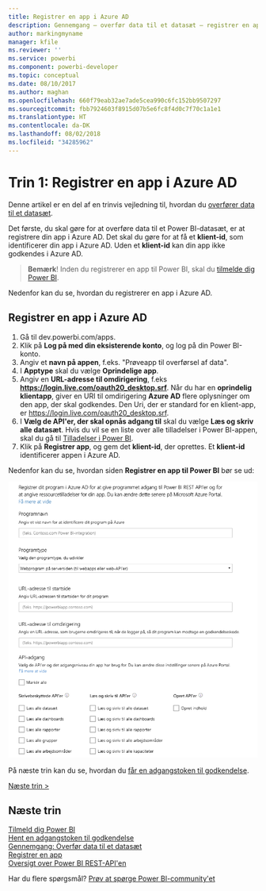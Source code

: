 ```yaml
---
title: Registrer en app i Azure AD
description: Gennemgang – overfør data til et datasæt – registrer en app i Azure AD
author: markingmyname
manager: kfile
ms.reviewer: ''
ms.service: powerbi
ms.component: powerbi-developer
ms.topic: conceptual
ms.date: 08/10/2017
ms.author: maghan
ms.openlocfilehash: 660f79eab32ae7ade5cea990c6fc152bb9507297
ms.sourcegitcommit: fbb7924603f8915d07b5e6fc8f4d0c7f70c1a1e1
ms.translationtype: HT
ms.contentlocale: da-DK
ms.lasthandoff: 08/02/2018
ms.locfileid: "34285962"
---
```

# <a name="step-1-register-an-app-with-azure-ad"></a>Trin 1: Registrer en app i Azure AD
Denne artikel er en del af en trinvis vejledning til, hvordan du [overfører data til et datasæt](walkthrough-push-data.md).

Det første, du skal gøre for at overføre data til et Power BI-datasæt, er at registrere din app i Azure AD. Det skal du gøre for at få et **klient-id**, som identificerer din app i Azure AD. Uden et **klient-id** kan din app ikke godkendes i Azure AD.

> **Bemærk**! Inden du registrerer en app til Power BI, skal du [tilmelde dig Power BI](create-an-azure-active-directory-tenant.md).
> 
> 

Nedenfor kan du se, hvordan du registrerer en app i Azure AD.

## <a name="register-an-app-in-azure-ad"></a>Registrer en app i Azure AD
1. Gå til dev.powerbi.com/apps.
2. Klik på **Log på med din eksisterende konto**, og log på din Power BI-konto.
3. Angiv et **navn på appen**, f.eks. "Prøveapp til overførsel af data".
4. I **Apptype** skal du vælge **Oprindelige app**.
5. Angiv en **URL-adresse til omdirigering**, f.eks **https://login.live.com/oauth20_desktop.srf**. Når du har en **oprindelig klientapp**, giver en URI til omdirigering **Azure AD** flere oplysninger om den app, der skal godkendes. Den Uri, der er standard for en klient-app, er https://login.live.com/oauth20_desktop.srf.
6. I **Vælg de API'er, der skal opnås adgang til** skal du vælge **Læs og skriv alle datasæt**. Hvis du vil se en liste over alle tilladelser i Power BI-appen, skal du gå til [Tilladelser i Power BI](power-bi-permissions.md).
7. Klik på **Registrer app**, og gem det **klient-id**, der oprettes. Et **klient-id** identificerer appen i Azure AD.

Nedenfor kan du se, hvordan siden **Registrer en app til Power BI** bør se ud:

![](media/walkthrough-push-data-register-app-with-azure-ad/powerbi-developer-sample-register-app.png)

På næste trin kan du se, hvordan du [får en adgangstoken til godkendelse](walkthrough-push-data-get-token.md).

[Næste trin >](walkthrough-push-data-get-token.md)

## <a name="next-steps"></a>Næste trin
[Tilmeld dig Power BI](create-an-azure-active-directory-tenant.md)  
[Hent en adgangstoken til godkendelse](walkthrough-push-data-get-token.md)  
[Gennemgang: Overfør data til et datasæt](walkthrough-push-data.md)  
[Registrer en app](register-app.md)  
[Oversigt over Power BI REST-API'en](overview-of-power-bi-rest-api.md)  

Har du flere spørgsmål? [Prøv at spørge Power BI-community'et](http://community.powerbi.com/)


